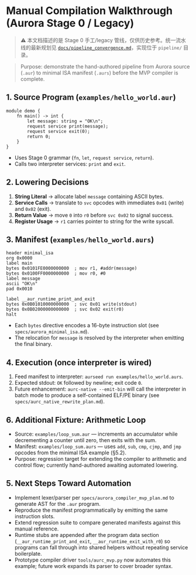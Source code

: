 # Manual Compilation Walkthrough (Aurora Stage 0 / Legacy)

> ⚠️ 本文档描述的是 Stage 0 手工/legacy 管线，仅供历史参考。统一流水线的最新规划见 [`docs/pipeline_convergence.md`](pipeline_convergence.md)，实现位于 `pipeline/` 目录。

> Purpose: demonstrate the hand-authored pipeline from Aurora source (`.aur`) to minimal ISA manifest (`.aurs`) before the MVP compiler is complete.

## 1. Source Program (`examples/hello_world.aur`)
```aurora
module demo {
    fn main() -> int {
        let message: string = "OK\n";
        request service print(message);
        request service exit(0);
        return 0;
    }
}
```
- Uses Stage 0 grammar (`fn`, `let`, `request service`, `return`).
- Calls two interpreter services: `print` and `exit`.

## 2. Lowering Decisions
1. **String Literal** → allocate label `message` containing ASCII bytes.
2. **Service Calls** → translate to `svc` opcodes with immediates `0x01` (write) and `0x02` (exit).
3. **Return Value** → move `0` into `r0` before `svc 0x02` to signal success.
4. **Register Usage** → `r1` carries pointer to string for the write syscall.

## 3. Manifest (`examples/hello_world.aurs`)
```aurs
header minimal_isa
org 0x0000
label main
bytes 0x0101FE0000000000  ; mov r1, #addr(message)
bytes 0x0100FF0000000000  ; mov r0, #0
label message
ascii "OK\n"
pad 0x0010

label __aur_runtime_print_and_exit
bytes 0x0B01010000000000  ; svc 0x01 write(stdout)
bytes 0x0B02000000000000  ; svc 0x02 exit(r0)
halt
```
- Each `bytes` directive encodes a 16-byte instruction slot (see `specs/aurora_minimal_isa.md`).
- The relocation for `message` is resolved by the interpreter when emitting the final binary.

## 4. Execution (once interpreter is wired)
1. Feed manifest to interpreter: `aurseed run examples/hello_world.aurs`.
2. Expected stdout: `OK` followed by newline; exit code `0`.
3. Future enhancement: `aurc-native --emit-bin` will call the interpreter in batch mode to produce a self-contained ELF/PE binary (see `specs/aurc_native_rewrite_plan.md`).

## 6. Additional Fixture: Arithmetic Loop
- Source: `examples/loop_sum.aur` — increments an accumulator while decrementing a counter until zero, then exits with the sum.
- Manifest: `examples/loop_sum.aurs` — uses `add`, `sub`, `cmp`, `cjmp`, and `jmp` opcodes from the minimal ISA example (§5.2).
- Purpose: regression target for extending the compiler to arithmetic and control flow; currently hand-authored awaiting automated lowering.

## 5. Next Steps Toward Automation
- Implement lexer/parser per `specs/aurora_compiler_mvp_plan.md` to generate AST for the `.aur` program.
- Reproduce the manifest programmatically by emitting the same instruction slots.
- Extend regression suite to compare generated manifests against this manual reference.
- Runtime stubs are appended after the program data section (`__aur_runtime_print_and_exit`, `__aur_runtime_exit_with_r0`) so programs can fall through into shared helpers without repeating service boilerplate.
- Prototype compiler driver `tools/aurc_mvp.py` now automates this example; future work expands its parser to cover broader syntax.
